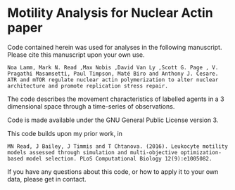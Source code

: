 # Motility Analysis for Nuclear Actin paper

Code contained herein was used for analyses in the following manuscript.
Please cite this manuscript upon your own use.

```
Noa Lamm, Mark N. Read ,Max Nobis ,David Van Ly ,Scott G. Page , V. Pragathi Masamsetti, Paul Timpson, Maté Biro and Anthony J. Cesare. ATR and mTOR regulate nuclear actin polymerization to alter nuclear architecture and promote replication stress repair.
```

The code describes the movement characteristics of labelled agents in a 3 dimensional space through a time-series of observations.

Code is made available under the GNU General Public License version 3.

This code builds upon my prior work, in
```
MN Read, J Bailey, J Timmis and T Chtanova. (2016). Leukocyte motility models assessed through simulation and multi-objective optimization-based model selection. PLoS Computational Biology 12(9):e1005082.
```

If you have any questions about this code, or how to apply it to your own data, please get in contact.
